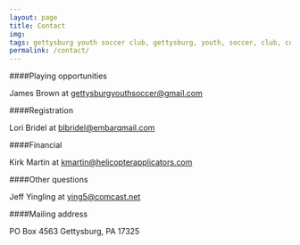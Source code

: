 ```yaml
---
layout: page
title: Contact
img: 
tags: gettysburg youth soccer club, gettysburg, youth, soccer, club, contact
permalink: /contact/
---
```

####Playing opportunities 

James Brown at <a href="mailto:gettysburgyouthsoccer@gmail.com">gettysburgyouthsoccer@gmail.com</a>

####Registration 

Lori Bridel at <a href="mailto:blbridel@embarqmail.com">blbridel@embarqmail.com</a>

####Financial 

Kirk Martin at <a href="mailto:kmartin@helicopterapplicators.com">kmartin@helicopterapplicators.com</a>

####Other questions 

Jeff Yingling at <a href="mailto:ying5@comcast.net">ying5@comcast.net</a>

####Mailing address

PO Box 4563
Gettysburg, PA 17325

